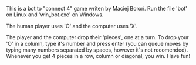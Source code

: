 This is a bot to "connect 4" game writen by Maciej Boroń.
Run the file 'bot' on Linux and 'win_bot.exe' on Windows.

The human player uses 'O' and the computer uses 'X'.

The player and the computer drop their 'pieces', one at a turn. To drop your 'O' in a column, type it's number and press enter (you can queue moves by typing many numbers separated by spaces, however it's not recomended). Whenever you get 4 pieces in a row, column or diagonal, you win. Have fun!
